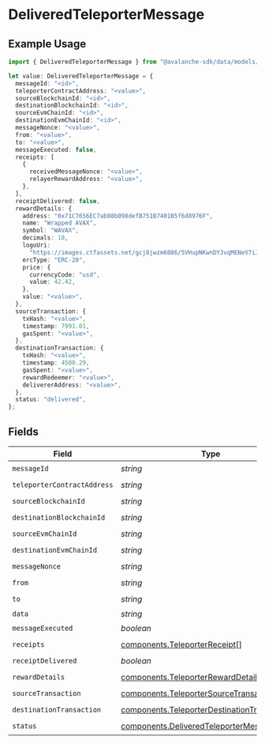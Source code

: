# DeliveredTeleporterMessage

## Example Usage

```typescript
import { DeliveredTeleporterMessage } from "@avalanche-sdk/data/models/components";

let value: DeliveredTeleporterMessage = {
  messageId: "<id>",
  teleporterContractAddress: "<value>",
  sourceBlockchainId: "<id>",
  destinationBlockchainId: "<id>",
  sourceEvmChainId: "<id>",
  destinationEvmChainId: "<id>",
  messageNonce: "<value>",
  from: "<value>",
  to: "<value>",
  messageExecuted: false,
  receipts: [
    {
      receivedMessageNonce: "<value>",
      relayerRewardAddress: "<value>",
    },
  ],
  receiptDelivered: false,
  rewardDetails: {
    address: "0x71C7656EC7ab88b098defB751B7401B5f6d8976F",
    name: "Wrapped AVAX",
    symbol: "WAVAX",
    decimals: 18,
    logoUri:
      "https://images.ctfassets.net/gcj8jwzm6086/5VHupNKwnDYJvqMENeV7iJ/fdd6326b7a82c8388e4ee9d4be7062d4/avalanche-avax-logo.svg",
    ercType: "ERC-20",
    price: {
      currencyCode: "usd",
      value: 42.42,
    },
    value: "<value>",
  },
  sourceTransaction: {
    txHash: "<value>",
    timestamp: 7991.01,
    gasSpent: "<value>",
  },
  destinationTransaction: {
    txHash: "<value>",
    timestamp: 4500.29,
    gasSpent: "<value>",
    rewardRedeemer: "<value>",
    delivererAddress: "<value>",
  },
  status: "delivered",
};
```

## Fields

| Field                                                                                                      | Type                                                                                                       | Required                                                                                                   | Description                                                                                                |
| ---------------------------------------------------------------------------------------------------------- | ---------------------------------------------------------------------------------------------------------- | ---------------------------------------------------------------------------------------------------------- | ---------------------------------------------------------------------------------------------------------- |
| `messageId`                                                                                                | *string*                                                                                                   | :heavy_check_mark:                                                                                         | N/A                                                                                                        |
| `teleporterContractAddress`                                                                                | *string*                                                                                                   | :heavy_check_mark:                                                                                         | N/A                                                                                                        |
| `sourceBlockchainId`                                                                                       | *string*                                                                                                   | :heavy_check_mark:                                                                                         | N/A                                                                                                        |
| `destinationBlockchainId`                                                                                  | *string*                                                                                                   | :heavy_check_mark:                                                                                         | N/A                                                                                                        |
| `sourceEvmChainId`                                                                                         | *string*                                                                                                   | :heavy_check_mark:                                                                                         | N/A                                                                                                        |
| `destinationEvmChainId`                                                                                    | *string*                                                                                                   | :heavy_check_mark:                                                                                         | N/A                                                                                                        |
| `messageNonce`                                                                                             | *string*                                                                                                   | :heavy_check_mark:                                                                                         | N/A                                                                                                        |
| `from`                                                                                                     | *string*                                                                                                   | :heavy_check_mark:                                                                                         | N/A                                                                                                        |
| `to`                                                                                                       | *string*                                                                                                   | :heavy_check_mark:                                                                                         | N/A                                                                                                        |
| `data`                                                                                                     | *string*                                                                                                   | :heavy_minus_sign:                                                                                         | N/A                                                                                                        |
| `messageExecuted`                                                                                          | *boolean*                                                                                                  | :heavy_check_mark:                                                                                         | N/A                                                                                                        |
| `receipts`                                                                                                 | [components.TeleporterReceipt](../../models/components/teleporterreceipt.md)[]                             | :heavy_check_mark:                                                                                         | N/A                                                                                                        |
| `receiptDelivered`                                                                                         | *boolean*                                                                                                  | :heavy_check_mark:                                                                                         | N/A                                                                                                        |
| `rewardDetails`                                                                                            | [components.TeleporterRewardDetails](../../models/components/teleporterrewarddetails.md)                   | :heavy_check_mark:                                                                                         | N/A                                                                                                        |
| `sourceTransaction`                                                                                        | [components.TeleporterSourceTransaction](../../models/components/teleportersourcetransaction.md)           | :heavy_check_mark:                                                                                         | N/A                                                                                                        |
| `destinationTransaction`                                                                                   | [components.TeleporterDestinationTransaction](../../models/components/teleporterdestinationtransaction.md) | :heavy_check_mark:                                                                                         | N/A                                                                                                        |
| `status`                                                                                                   | [components.DeliveredTeleporterMessageStatus](../../models/components/deliveredteleportermessagestatus.md) | :heavy_check_mark:                                                                                         | N/A                                                                                                        |